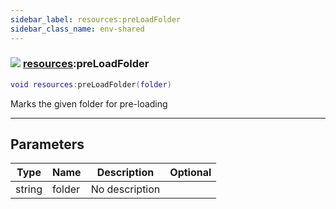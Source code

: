 ```yaml
---
sidebar_label: resources:preLoadFolder
sidebar_class_name: env-shared
---
```


### ![](/img/wiki/shared.png) [resources](../resources/README.md):preLoadFolder

```lua
void resources:preLoadFolder(folder)
```

Marks the given folder for pre-loading<br/>

-----------------
## Parameters

| Type   | Name | Description | Optional |
| ------ | ---- | ----------- | -------: |
| string | folder | No description |   |

